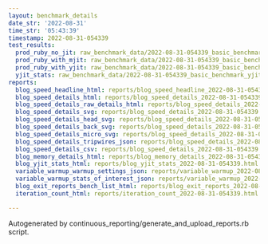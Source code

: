 ```yaml
---
layout: benchmark_details
date_str: '2022-08-31'
time_str: '05:43:39'
timestamp: 2022-08-31-054339
test_results:
  prod_ruby_no_jit: raw_benchmark_data/2022-08-31-054339_basic_benchmark_prod_ruby_no_jit.json
  prod_ruby_with_mjit: raw_benchmark_data/2022-08-31-054339_basic_benchmark_prod_ruby_with_mjit.json
  prod_ruby_with_yjit: raw_benchmark_data/2022-08-31-054339_basic_benchmark_prod_ruby_with_yjit.json
  yjit_stats: raw_benchmark_data/2022-08-31-054339_basic_benchmark_yjit_stats.json
reports:
  blog_speed_headline_html: reports/blog_speed_headline_2022-08-31-054339.html
  blog_speed_details_html: reports/blog_speed_details_2022-08-31-054339.html
  blog_speed_details_raw_details_html: reports/blog_speed_details_2022-08-31-054339.raw_details.html
  blog_speed_details_svg: reports/blog_speed_details_2022-08-31-054339.svg
  blog_speed_details_head_svg: reports/blog_speed_details_2022-08-31-054339.head.svg
  blog_speed_details_back_svg: reports/blog_speed_details_2022-08-31-054339.back.svg
  blog_speed_details_micro_svg: reports/blog_speed_details_2022-08-31-054339.micro.svg
  blog_speed_details_tripwires_json: reports/blog_speed_details_2022-08-31-054339.tripwires.json
  blog_speed_details_csv: reports/blog_speed_details_2022-08-31-054339.csv
  blog_memory_details_html: reports/blog_memory_details_2022-08-31-054339.html
  blog_yjit_stats_html: reports/blog_yjit_stats_2022-08-31-054339.html
  variable_warmup_warmup_settings_json: reports/variable_warmup_2022-08-31-054339.warmup_settings.json
  variable_warmup_stats_of_interest_json: reports/variable_warmup_2022-08-31-054339.stats_of_interest.json
  blog_exit_reports_bench_list_html: reports/blog_exit_reports_2022-08-31-054339.bench_list.html
  iteration_count_html: reports/iteration_count_2022-08-31-054339.html

---
```

Autogenerated by continuous_reporting/generate_and_upload_reports.rb script.
